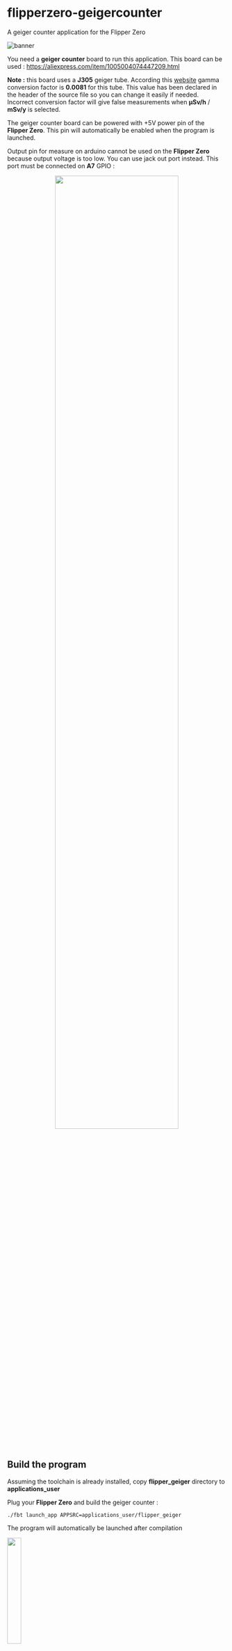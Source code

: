 # flipperzero-geigercounter
A geiger counter application for the Flipper Zero

![banner](https://github.com/nmrr/flipperzero-geigercounter/blob/main/img/logo.jpg)

You need a **geiger counter** board to run this application. This board can be used : https://aliexpress.com/item/1005004074447209.html

**Note :** this board uses a **J305** geiger tube. According this [website](https://www.rhelectronics.store/j305-glassy-geiger-muller-tube-nuclear-radiation-sensor) gamma conversion factor is **0.0081** for this tube. This value has been declared in the header of the source file so you can change it easily if needed. Incorrect conversion factor will give false measurements when **μSv/h** / **mSv/y** is selected.

The geiger counter board can be powered with +5V power pin of the **Flipper Zero**. This pin will automatically be enabled when the program is launched. 

Output pin for measure on arduino cannot be used on the **Flipper Zero** because output voltage is too low. You can use jack out port instead. This port must be connected on **A7** GPIO :

<p align="center"><img src="https://github.com/nmrr/flipperzero-geigercounter/blob/main/img/schematic.jpg" width=75% height=75%></p>

## Build the program

Assuming the toolchain is already installed, copy **flipper_geiger** directory to **applications_user**

Plug your **Flipper Zero** and build the geiger counter :
```
./fbt launch_app APPSRC=applications_user/flipper_geiger
```

The program will automatically be launched after compilation

<img src="https://github.com/nmrr/flipperzero-geigercounter/blob/main/img/flipper1.png" width=25% height=25%>

**A4** GPIO can be connected on **A7** GPIO to test this application without using a geiger tube. **A4** GPIO is generating a signal whose frequency changes every second.

Press Ok button to clear the graph, press left/right to choose unit (cpm, μSv/h, mSv/y), press back button to quit

If you don't want to build this application, just simply copy **flipper_geiger.fap** on your **Flipper Zero**

## Use cases

Ambient radioactivity :

<img src="https://github.com/nmrr/flipperzero-geigercounter/blob/main/img/flipper2.png" width=25% height=25%> <img src="https://github.com/nmrr/flipperzero-geigercounter/blob/main/img/flipper8.png" width=25% height=25%> <img src="https://github.com/nmrr/flipperzero-geigercounter/blob/main/img/flipper9.png" width=25% height=25%>

**Note :** mesures in **μSv/h** / **mSv/y** are not precise

Measure of uranium ore piece inside a lead container :

<img src="https://github.com/nmrr/flipperzero-geigercounter/blob/main/img/flipper3.png" width=25% height=25%>

Measure of uranium ore piece (the most radioactive part) in contact with the geiger tube :

<img src="https://github.com/nmrr/flipperzero-geigercounter/blob/main/img/flipper4.png" width=25% height=25%>

Measure of radium dial pointers in contact with the geiger tube :

<img src="https://github.com/nmrr/flipperzero-geigercounter/blob/main/img/flipper5.png" width=25% height=25%>

All previous measures in a row (the scale of the graph is automatically adjusted) :

<img src="https://github.com/nmrr/flipperzero-geigercounter/blob/main/img/flipper6.png" width=25% height=25%>

**A4** GPIO on **A7** GPIO :

<img src="https://github.com/nmrr/flipperzero-geigercounter/blob/main/img/flipper7.png" width=25% height=25%>

## Changelog

* 2023-02-02
  * μSv/h and mSv/y have been added
  * 5V pin is automatically enabled when the program is launched

* 2023-01-15
  * Code fix & optimizations
  * More events can be handled without any issue

* 2023-01-09
  * Code fix
  * Schematic was added

* 2023-01-08
  * Initial release
